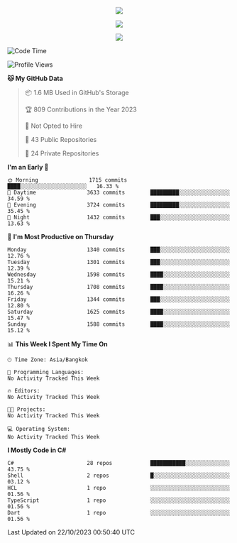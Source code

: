 <p align="center">
  <a href="say-hi.gif"> 
    <img align="center" src="say-hi.gif"/>
  </a>
</p>
<p align="center">
  <a href="https://github.com/htthinh1999">
    <img align="center" src="https://github-readme-stats-kappa-pink.vercel.app/api?username=htthinh1999&show_icons=true&count_private=true&theme=dracula"/>
  </a>
</p>
<p align="center">
  <a href="https://github.com/htthinh1999">
    <img src="https://github-readme-stats-kappa-pink.vercel.app/api/top-langs/?username=htthinh1999&layout=compact&langs_count=6&count_private=true&hide=tsql,hlsl,glsl,shaderlab&theme=dracula"/>
  </a>
</p>

<!--START_SECTION:waka-->
![Code Time](http://img.shields.io/badge/Code%20Time-0%20secs-blue)

![Profile Views](http://img.shields.io/badge/Profile%20Views-0-blue)

**🐱 My GitHub Data** 

> 📦 1.6 MB Used in GitHub's Storage 
 > 
> 🏆 809 Contributions in the Year 2023
 > 
> 🚫 Not Opted to Hire
 > 
> 📜 43 Public Repositories 
 > 
> 🔑 24 Private Repositories 
 > 
**I'm an Early 🐤** 

```text
🌞 Morning                1715 commits        ████░░░░░░░░░░░░░░░░░░░░░   16.33 % 
🌆 Daytime                3633 commits        █████████░░░░░░░░░░░░░░░░   34.59 % 
🌃 Evening                3724 commits        █████████░░░░░░░░░░░░░░░░   35.45 % 
🌙 Night                  1432 commits        ███░░░░░░░░░░░░░░░░░░░░░░   13.63 % 
```
📅 **I'm Most Productive on Thursday** 

```text
Monday                   1340 commits        ███░░░░░░░░░░░░░░░░░░░░░░   12.76 % 
Tuesday                  1301 commits        ███░░░░░░░░░░░░░░░░░░░░░░   12.39 % 
Wednesday                1598 commits        ████░░░░░░░░░░░░░░░░░░░░░   15.21 % 
Thursday                 1708 commits        ████░░░░░░░░░░░░░░░░░░░░░   16.26 % 
Friday                   1344 commits        ███░░░░░░░░░░░░░░░░░░░░░░   12.80 % 
Saturday                 1625 commits        ████░░░░░░░░░░░░░░░░░░░░░   15.47 % 
Sunday                   1588 commits        ████░░░░░░░░░░░░░░░░░░░░░   15.12 % 
```


📊 **This Week I Spent My Time On** 

```text
🕑︎ Time Zone: Asia/Bangkok

💬 Programming Languages: 
No Activity Tracked This Week

🔥 Editors: 
No Activity Tracked This Week

🐱‍💻 Projects: 
No Activity Tracked This Week

💻 Operating System: 
No Activity Tracked This Week
```

**I Mostly Code in C#** 

```text
C#                       28 repos            ███████████░░░░░░░░░░░░░░   43.75 % 
Shell                    2 repos             █░░░░░░░░░░░░░░░░░░░░░░░░   03.12 % 
HCL                      1 repo              ░░░░░░░░░░░░░░░░░░░░░░░░░   01.56 % 
TypeScript               1 repo              ░░░░░░░░░░░░░░░░░░░░░░░░░   01.56 % 
Dart                     1 repo              ░░░░░░░░░░░░░░░░░░░░░░░░░   01.56 % 
```




 Last Updated on 22/10/2023 00:50:40 UTC
<!--END_SECTION:waka-->
